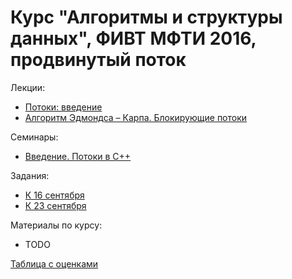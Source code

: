 # Курс "Алгоритмы и структуры данных", ФИВТ МФТИ 2016, продвинутый поток

Лекции:
* [Потоки: введение](lections/01/)
* [Алгоритм Эдмондса – Карпа. Блокирующие потоки](lections/02/)

Семинары:
* [Введение. Потоки в C++](seminars/01/)

Задания:
* [К 16 сентября](https://official.contest.yandex.ru/contest/2688/enter/)
* [К 23 сентября](https://official.contest.yandex.ru/contest/2742/enter/)

Материалы по курсу:
* TODO

[Таблица с оценками](...)
